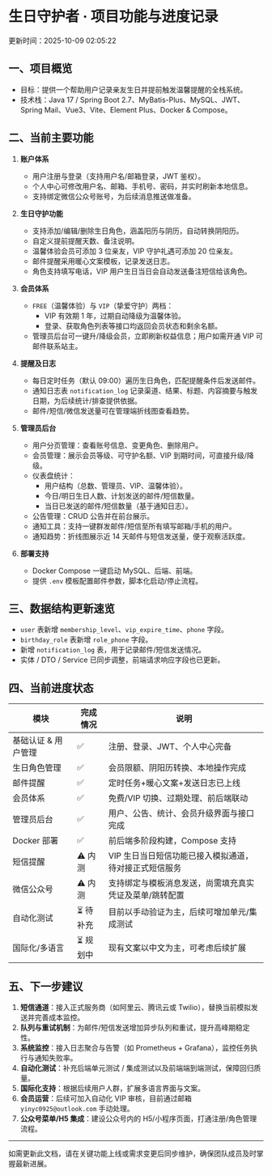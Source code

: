 # 生日守护者 · 项目功能与进度记录

更新时间：2025-10-09 02:05:22

## 一、项目概览
- 目标：提供一个帮助用户记录亲友生日并提前触发温馨提醒的全栈系统。
- 技术栈：Java 17 / Spring Boot 2.7、MyBatis-Plus、MySQL、JWT、Spring Mail、Vue3、Vite、Element Plus、Docker & Compose。

## 二、当前主要功能
1. **账户体系**
   - 用户注册与登录（支持用户名/邮箱登录，JWT 鉴权）。
   - 个人中心可修改用户名、邮箱、手机号、密码，并实时刷新本地信息。
   - 支持绑定微信公众号账号，为后续消息推送做准备。

2. **生日守护功能**
   - 支持添加/编辑/删除生日角色，涵盖阳历与阴历，自动转换阴阳历。
   - 自定义提前提醒天数、备注说明。
   - 温馨体验会员可添加 3 位亲友，VIP 守护礼遇可添加 20 位亲友。
   - 邮件提醒采用暖心文案模板，记录发送日志。
   - 角色支持填写电话，VIP 用户生日当日会自动发送备注短信给该角色。

3. **会员体系**
   - `FREE`（温馨体验）与 `VIP`（挚爱守护）两档：
     - VIP 有效期 1 年，过期自动降级为温馨体验。
     - 登录、获取角色列表等接口均返回会员状态和剩余名额。
   - 管理员后台可一键升/降级会员，立即刷新权益信息；用户如需开通 VIP 可邮件联系站主。

4. **提醒及日志**
   - 每日定时任务（默认 09:00）遍历生日角色，匹配提醒条件后发送邮件。
   - 通知日志表 `notification_log` 记录渠道、结果、标题、内容摘要与触发日期，为后续统计/排查提供依据。
   - 邮件/短信/微信发送量可在管理端折线图查看趋势。

5. **管理员后台**
   - 用户分页管理：查看账号信息、变更角色、删除用户。
   - 会员管理：展示会员等级、可守护名额、VIP 到期时间，可直接升级/降级。
   - 仪表盘统计：
     - 用户结构（总数、管理员、VIP、温馨体验）。
     - 今日/明日生日人数、计划发送的邮件/短信数量。
     - 当日已发送的邮件/短信数量（基于通知日志）。
   - 公告管理：CRUD 公告并在前台展示。
   - 通知工具：支持一键群发邮件/短信至所有填写邮箱/手机的用户。
   - 通知趋势：折线图展示近 14 天邮件与短信发送量，便于观察活跃度。

6. **部署支持**
   - Docker Compose 一键启动 MySQL、后端、前端。
   - 提供 `.env` 模板配置邮件参数，脚本化启动/停止流程。

## 三、数据结构更新速览
- `user` 表新增 `membership_level`、`vip_expire_time`、`phone` 字段。
- `birthday_role` 表新增 `role_phone` 字段。
- 新增 `notification_log` 表，用于记录邮件/短信发送情况。
- 实体 / DTO / Service 已同步调整，前端请求响应字段也已更新。

## 四、当前进度状态
| 模块 | 完成情况 | 说明 |
| --- | --- | --- |
| 基础认证 & 用户管理 | ✅ | 注册、登录、JWT、个人中心完备 |
| 生日角色管理 | ✅ | 会员限额、阴阳历转换、本地操作完成 |
| 邮件提醒 | ✅ | 定时任务+暖心文案+发送日志已上线 |
| 会员体系 | ✅ | 免费/VIP 切换、过期处理、前后端联动 |
| 管理员后台 | ✅ | 用户、公告、统计、会员升级界面与接口完成 |
| Docker 部署 | ✅ | 前后端多阶段构建，Compose 支持 |
| 短信提醒 | ⚠️ 内测 | VIP 生日当日短信功能已接入模拟通道，待对接正式短信服务 |
| 微信公众号 | ⚠️ 内测 | 支持绑定与模板消息发送，尚需填充真实凭证及菜单/跳转配置 |
| 自动化测试 | ⏳ 待补充 | 目前以手动验证为主，后续可增加单元/集成测试 |
| 国际化/多语言 | ⏳ 规划中 | 现有文案以中文为主，可考虑后续扩展 |

## 五、下一步建议
1. **短信通道**：接入正式服务商（如阿里云、腾讯云或 Twilio），替换当前模拟发送并完善成本监控。
2. **队列与重试机制**：为邮件/短信发送增加异步队列和重试，提升高峰期稳定性。
3. **系统监控**：接入日志聚合与告警（如 Prometheus + Grafana），监控任务执行与通知失败率。
4. **自动化测试**：补充后端单元测试 / 集成测试以及前端端到端测试，保障回归质量。
5. **国际化支持**：根据后续用户人群，扩展多语言界面与文案。
6. **会员运营**：后续可加入自动化 VIP 审核，目前通过邮箱 `yinyc0925@outlook.com` 手动处理。
7. **公众号菜单/H5 集成**：建设公众号内的 H5/小程序页面，打通注册/角色管理流程。

---
如需更新此文档，请在关键功能上线或需求变更后同步维护，确保团队成员及时掌握最新进展。
